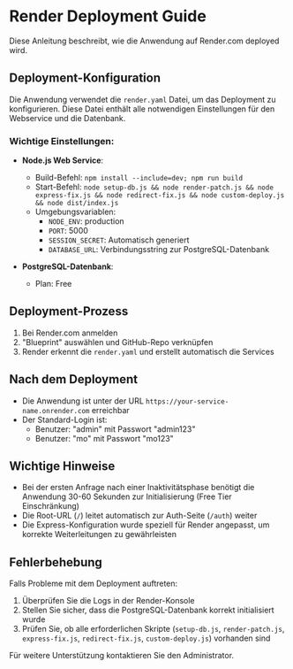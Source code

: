 # Render Deployment Guide

Diese Anleitung beschreibt, wie die Anwendung auf Render.com deployed wird.

## Deployment-Konfiguration

Die Anwendung verwendet die `render.yaml` Datei, um das Deployment zu konfigurieren. Diese Datei enthält alle notwendigen Einstellungen für den Webservice und die Datenbank.

### Wichtige Einstellungen:

- **Node.js Web Service**:
  - Build-Befehl: `npm install --include=dev; npm run build`
  - Start-Befehl: `node setup-db.js && node render-patch.js && node express-fix.js && node redirect-fix.js && node custom-deploy.js && node dist/index.js`
  - Umgebungsvariablen:
    - `NODE_ENV`: production
    - `PORT`: 5000
    - `SESSION_SECRET`: Automatisch generiert
    - `DATABASE_URL`: Verbindungsstring zur PostgreSQL-Datenbank

- **PostgreSQL-Datenbank**:
  - Plan: Free

## Deployment-Prozess

1. Bei Render.com anmelden
2. "Blueprint" auswählen und GitHub-Repo verknüpfen
3. Render erkennt die `render.yaml` und erstellt automatisch die Services

## Nach dem Deployment

- Die Anwendung ist unter der URL `https://your-service-name.onrender.com` erreichbar
- Der Standard-Login ist:
  - Benutzer: "admin" mit Passwort "admin123"
  - Benutzer: "mo" mit Passwort "mo123"

## Wichtige Hinweise

- Bei der ersten Anfrage nach einer Inaktivitätsphase benötigt die Anwendung 30-60 Sekunden zur Initialisierung (Free Tier Einschränkung)
- Die Root-URL (`/`) leitet automatisch zur Auth-Seite (`/auth`) weiter
- Die Express-Konfiguration wurde speziell für Render angepasst, um korrekte Weiterleitungen zu gewährleisten

## Fehlerbehebung

Falls Probleme mit dem Deployment auftreten:

1. Überprüfen Sie die Logs in der Render-Konsole
2. Stellen Sie sicher, dass die PostgreSQL-Datenbank korrekt initialisiert wurde
3. Prüfen Sie, ob alle erforderlichen Skripte (`setup-db.js`, `render-patch.js`, `express-fix.js`, `redirect-fix.js`, `custom-deploy.js`) vorhanden sind

Für weitere Unterstützung kontaktieren Sie den Administrator.
